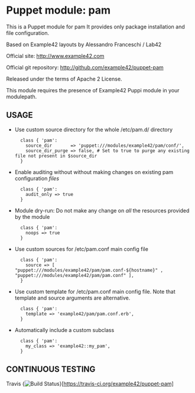 # Puppet module: pam

This is a Puppet module for pam
It provides only package installation and file configuration.

Based on Example42 layouts by Alessandro Franceschi / Lab42

Official site: http://www.example42.com

Official git repository: http://github.com/example42/puppet-pam

Released under the terms of Apache 2 License.

This module requires the presence of Example42 Puppi module in your modulepath.


## USAGE 

* Use custom source directory for the whole /etc/pam.d/ directory

        class { 'pam':
          source_dir       => 'puppet:///modules/example42/pam/conf/',
          source_dir_purge => false, # Set to true to purge any existing file not present in $source_dir
        }

* Enable auditing without without making changes on existing pam configuration *files*

        class { 'pam':
          audit_only => true
        }

* Module dry-run: Do not make any change on *all* the resources provided by the module

        class { 'pam':
          noops => true
        }

* Use custom sources for /etc/pam.conf main config file 

        class { 'pam':
          source => [ "puppet:///modules/example42/pam/pam.conf-${hostname}" , "puppet:///modules/example42/pam/pam.conf" ], 
        }


* Use custom template for /etc/pam.conf main config file. Note that template and source arguments are alternative. 

        class { 'pam':
          template => 'example42/pam/pam.conf.erb',
        }

* Automatically include a custom subclass

        class { 'pam':
          my_class => 'example42::my_pam',
        }


## CONTINUOUS TESTING

Travis {<img src="https://travis-ci.org/example42/puppet-pam.png?branch=master" alt="Build Status" />}[https://travis-ci.org/example42/puppet-pam]
